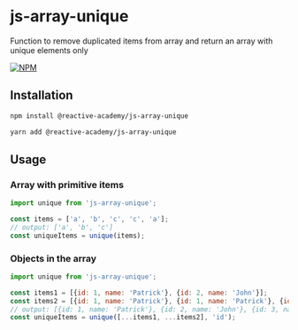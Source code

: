 # js-array-unique
Function to remove duplicated items from array and return an array with unique elements only

[![NPM](https://img.shields.io/npm/l/react-keyboard-key)](https://github.com/Reactive-academy/js-array-unique/blob/main/LICENSE)

## Installation
```bash
npm install @reactive-academy/js-array-unique
```
```bash
yarn add @reactive-academy/js-array-unique
```

## Usage
### Array with primitive items
```javascript
import unique from 'js-array-unique';

const items = ['a', 'b', 'c', 'c', 'a'];
// output: ['a', 'b', 'c']
const uniqueItems = unique(items); 
```

### Objects in the array
```javascript
import unique from 'js-array-unique';

const items1 = [{id: 1, name: 'Patrick'}, {id: 2, name: 'John'}];
const items2 = [{id: 1, name: 'Patrick'}, {id: 1, name: 'Patrick'}, {id: 2, name: 'John'}, {id: 3, name: 'Frank'}];
// output: [{id: 1, name: 'Patrick'}, {id: 2, name: 'John'}, {id: 3, name: 'Frank'}]
const uniqueItems = unique([...items1, ...items2], 'id');
```
